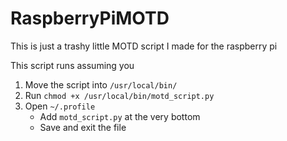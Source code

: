 # RaspberryPiMOTD
This is just a trashy little MOTD script I made for the raspberry pi

This script runs assuming you 

1. Move the script into `/usr/local/bin/`
2. Run `chmod +x /usr/local/bin/motd_script.py`
3. Open `~/.profile`
    - Add `motd_script.py` at the very bottom
    - Save and exit the file
